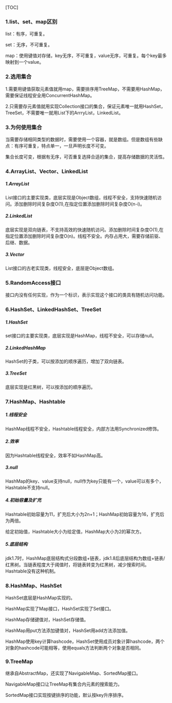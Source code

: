 [TOC]

### 1.list、set、map区别

list：有序，可重复。

set：无序，不可重复。

map：使用键值对存储，key无序，不可重复，value无序，可重复。每个key最多映射到一个value。

### 2.选用集合

1.需要用键值获取元素值就用map，需要排序用TreeMap，不需要用HashMap，需要保证线程安全用ConcurrentHashMap。

2.只需要存元素值就用实现Collection接口的集合，保证元素唯一就用HashSet，TreeSet，不需要唯一就用List下的ArrryList，LinkedList。

### 3.为何使用集合

当需要存储相同类型的数据时，需要使用一个容器，就是数组。但是数组有些缺点：有序可重复，特点单一，一旦声明长度不可变。

集合长度可变，根据有无序，可否重复选择合适的集合，提高存储数据的灵活性。

### 4.ArrayList、Vector、LinkedList

##### 1.ArrayList

List接口的主要实现类，底层实现是Object数组，线程不安全，支持快速随机访问。添加删除时间复杂度O(1),在指定位置添加删除时间复杂度O(n-i)。

##### 2.LinkedList

底层实现是双向链表，不支持高效的快速随机访问。添加删除时间复杂度O(1),在指定位置添加删除时间复杂度O(n)。线程不安全。内存占用大，需要存储前驱、后继、数据。

##### 3.Vector

List接口的古老实现类，线程安全，底层是Object数组。

### 5.RandomAccess接口

接口内没有任何实现，作为一个标识，表示实现这个接口的类具有随机访问功能。

### 6.HashSet、LinkedHashSet、TreeSet

##### 1.HashSet

set接口的主要实现类，底层实现是HashMap，线程不安全，可以存储null。

##### 2.LinkedHashMap

HashSet的子类，可以按添加的顺序遍历，增加了双向链表。

##### 3.TreeSet

底层实现是红黑树，可以按添加的顺序遍历。

### 7.HashMap、Hashtable

##### 1.线程安全

HashMap线程不安全，Hashtable线程安全，内部方法用Synchronized修饰。

##### 2.效率

因为Hashtable线程安全，效率不如HashMap高。

##### 3.null

HashMap的key、value支持null，null作为key只能有一个，value可以有多个，Hashtable不支持null。

##### 4.初始容量及扩充

Hashtable初始容量为11，扩充后大小为2n+1；HashMap初始容量为16，扩充后为两倍。

给定初始值，Hashtable大小为给定值，HashMap大小为2的幂次方。

##### 5.底层结构

jdk1.7时，HashMap底层结构式分段数组+链表，jdk1.8后底层结构为数组+链表/红黑树。当链表程度大于阈值时，将链表转变为红黑树，减少搜索时间。Hashtable没有这种机制。

### 8.HashMap、HashSet

HashSet底层是HashMap实现的。

HashMap实现了Map接口，HashSet实现了Set接口。

HashMap存储键值对，HashSet存储值。

HashMap用put方法添加键值对，HashSet用add方法添加值。

HashMap使用key计算hashcode，HashSet使用成员对象计算hashcode，两个对象的hashcode可能相等，使用equals方法判断两个对象是否相同。

### 9.TreeMap

继承自AbstractMap，还实现了NavigableMap、SortedMap接口。

NavigableMap接口让TreeMap有集合内元素的搜索能力。

SortedMap接口实现按键排序的功能，默认按key升序排序。